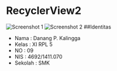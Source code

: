 # RecyclerView2
![Screenshot 1](http://i1067.photobucket.com/albums/u422/danangpk/Screenshot_2017-01-15-18-00-26_zpssi3o6ci6.png)
![Screenshot 2](http://i1067.photobucket.com/albums/u422/danangpk/Screenshot_2017-01-15-18-00-03_zpsevzherxv.png)
##Identitas
  * Nama : Danang P. Kalingga
  * Kelas : XI RPL 5
  * NO : 09
  * NIS : 4692/1411.070
  * Sekolah : SMK 
